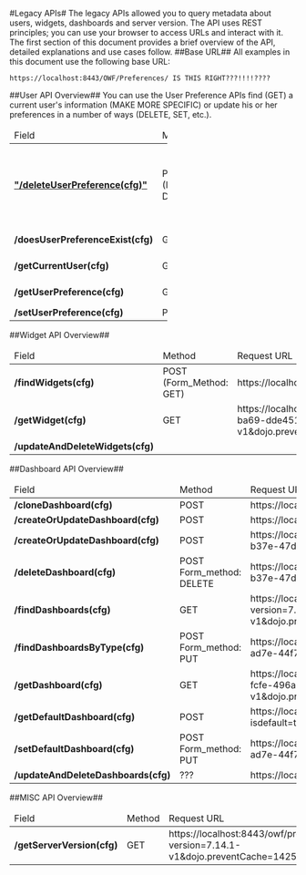 

#Legacy APIs#
The legacy APIs allowed you to query metadata about users, widgets, dashboards and server version. 
The API uses REST principles; you can use your browser to access URLs and interact with it.
The first section of this document provides a brief overview of the API, detailed explanations and use cases follow. 
##Base URL##
All examples in this document use the following base URL:

    https://localhost:8443/OWF/Preferences/ IS THIS RIGHT???!!!!????


##User API Overview##
You can use the User Preference APIs find (GET) a current user's information (MAKE MORE SPECIFIC) or update his or her preferences in a number of ways (DELETE, SET, etc.). 

<table style="width:55%">
  <thead>
    <td>Field </td>
    <td> Method </td>
    <td>Request URL</td>
    <td>Description </td>
  </thead>
  <tr>
    <td><b><a href=https://github.com/stephaniesaylor/Practice-Repo/blob/master/deleteUserPreference.md>"/deleteUserPreference(cfg)"</a></b></td>
    <td>POST 
        (Form_Method: Delete)</td> 
        <td>https://localhost:8443/owf/prefs/preference/com.company.widget/First%20President</td>
    <td>Deletes a user preference with the provided namespace and name.</td>
  </tr>
  <tr>
    <td><b>/doesUserPreferenceExist(cfg)</b></td>
    <td>GET</td> 
    <td>https://localhost:8443/owf/prefs/hasPreference/foo.bar.0/test%20path%20entry%200?version=7.14.1-v1&dojo.preventCache=1425324415713</td>
    <td>Description</td>
  </tr>
  <tr>
    <td><b>/getCurrentUser(cfg)</b></td>
    <td>GET</td> 
    <td>https://localhost:8443/owf/prefs/person/whoami?version=7.14.1-v1&dojo.preventCache=1425324499182</td>
    <td>Description</td>
  </tr>
  <tr>
    <td><b>/getUserPreference(cfg)</b></td>
    <td>GET</td> 
    <td>https://localhost:8443/owf/prefs/preference/com.company.widget/First%20President?version=7.14.1-v1&dojo.preventCache=1425328416823</td>
    <td>Description</td>
  </tr>
  <tr>
    <td><b>/setUserPreference(cfg)</b></td>
    <td>POST</td> 
    <td>https://localhost:8443/owf/prefs/preference/com.company.widget/First%20President</td>
    <td>Description</td>
  </tr>
</table>

##Widget API Overview##

<table style="width:100%">
  <thead>
    <td>Field </td>
    <td>Method </td>
    <td>Request URL</td>
    <td>Description</td>
  </thead>
  <tr>
    <td><b>/findWidgets(cfg)</b></td>
    <td>POST 
        (Form_Method: GET)</td> 
        <td>https://localhost:8443/owf/prefs/widget/listUserAndGroupWidgets</td>
    <td></td>
  </tr>
  <tr>
    <td><b>/getWidget(cfg)</b></td>
    <td>GET</td> 
    <td>https://localhost:8443/owf/prefs/widget/eb5435cf-4021-4f2a-ba69-dde451d12551?version=7.14.1-v1&dojo.preventCache=1425328472680</td>
    <td>Description</td>
  </tr>
  <tr>
    <td><b>/updateAndDeleteWidgets(cfg)</b></td>
    <td></td> 
    <td></td>
    <td>Description</td>
  </tr>
</table>


##Dashboard API Overview##
<table style="width:100%">
  <thead>
    <td>Field </td>
    <td>Method </td>
    <td>Request URL</td>
    <td>Description</td>
  </thead>
  <tr>
    <td><b>/cloneDashboard(cfg)</b></td>
    <td>POST</td> 
    <td>https://localhost:8443/owf/stack/addPage</td>
    <td></td>
  </tr>
  <tr>
    <td><b>/createOrUpdateDashboard(cfg)</b></td>
    <td>POST</td> 
    <td>https://localhost:8443/owf/stack/addPage</td>
    <td></td>
  </tr>
  <tr>
    <td><b>/createOrUpdateDashboard(cfg)</b></td>
    <td>POST</td> 
    <td>https://localhost:8443/owf/prefs/dashboard/9c01a5f5-b37e-47db-8c07-d733c368dab5</td>
    <td></td>
  </tr>
  <tr>
    <td><b>/deleteDashboard(cfg)</b></td>
    <td>POST
        Form_method: DELETE</td> 
    <td>https://localhost:8443/owf/prefs/dashboard/9c01a5f5-b37e-47db-8c07-d733c368dab5</td>
    <td></td>
  </tr>
  <tr>
    <td><b>/findDashboards(cfg)</b></td>
    <td>GET</td> 
    <td>https://localhost:8443/owf/prefs/dashboard?version=7.14.1-v1&dojo.preventCache=1425324449792</td>
    <td></td>
  </tr>
  <tr>
    <td><b>/findDashboardsByType(cfg)</b></td>
    <td>POST
      Form_method: PUT</td> 
    <td>https://localhost:8443/owf/prefs/dashboard/cbf2bd69-ad7e-44f7-bf75-c838048a9c43?isdefault=true</td>
    <td></td>
  </tr>
  <tr>
    <td><b>/getDashboard(cfg)</b></td>
    <td>GET</td> 
    <td>https://localhost:8443/owf/prefs/dashboard/43821977-fcfe-496a-a221-bc97967c3215?version=7.14.1-v1&dojo.preventCache=1425324659938</td>
    <td></td>
  </tr>
  <tr>
    <td><b>/getDefaultDashboard(cfg)</b></td>
    <td>POST</td> 
    <td>https://localhost:8443/owf/prefs/dashboard?isdefault=true</td>
    <td></td>
  </tr>
  <tr>
    <td><b>/setDefaultDashboard(cfg)</b></td>
    <td>POST
        Form_method: PUT</td> 
    <td>https://localhost:8443/owf/prefs/dashboard/cbf2bd69-ad7e-44f7-bf75-c838048a9c43?isdefault=true</td>
    <td></td>
  </tr>
  <tr>
    <td><b>/updateAndDeleteDashboards(cfg)</b></td>
    <td>???</td> 
    <td>https://localhost:8443/owf/prefs/dashboard/????</td>
    <td></td>
  </tr>
</table>

##MISC API Overview##
<table style="width:100%">
  <thead>
    <td>Field </td>
    <td>Method </td>
    <td>Request URL</td>
    <td>Description</td>
  </thead>
  <tr>
    <td><b>/getServerVersion(cfg)</b></td>
    <td>GET</td> 
    <td>https://localhost:8443/owf/prefs/server/resources?version=7.14.1-v1&dojo.preventCache=1425324688929</td>
    <td></td>
  </tr>
</table>








